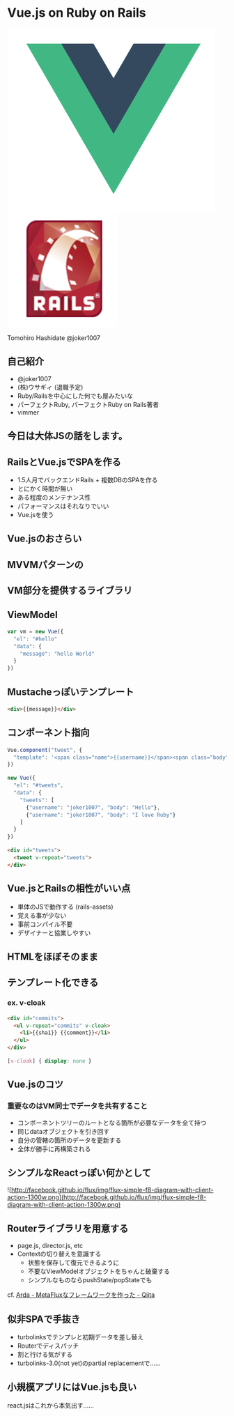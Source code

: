 # Vue.js on Ruby on Rails
![vue.png](vue.png)
![rails.png](rails.png)

Tomohiro Hashidate
@joker1007



## 自己紹介
- @joker1007
- (株)ウサギィ (退職予定)
- Ruby/Railsを中心にした何でも屋みたいな
- パーフェクトRuby, パーフェクトRuby on Rails著者
- vimmer



## 今日は大体JSの話をします。



## RailsとVue.jsでSPAを作る
- 1.5人月でバックエンドRails + 複数DBのSPAを作る
- とにかく時間が無い
- ある程度のメンテナンス性
- パフォーマンスはそれなりでいい
- Vue.jsを使う



## Vue.jsのおさらい



## MVVMパターンの
## VM部分を提供するライブラリ



## ViewModel

```js
var vm = new Vue({
  "el": "#hello"
  "data": {
    "message": "hello World"
  }
})
```



## Mustacheっぽいテンプレート

```html
<div>{{message}}</div>
```



## コンポーネント指向

```js
Vue.component("tweet", {
  "template": '<span class="name">{{username}}</span><span class="body">{{body}}</span>'
})
```

```js
new Vue({
  "el": "#tweets",
  "data": {
    "tweets": [
      {"username": "joker1007", "body": "Hello"},
      {"username": "joker1007", "body": "I love Ruby"}
    ]
  }
})
```

```html
<div id="tweets">
  <tweet v-repeat="tweets">
</div>
```



## Vue.jsとRailsの相性がいい点
- 単体のJSで動作する (rails-assets)
- 覚える事が少ない
- 事前コンパイル不要
- デザイナーと協業しやすい



## HTMLをほぼそのまま
## テンプレート化できる
### ex. v-cloak

```html
<div id="commits">
  <ul v-repeat="commits" v-cloak>
    <li>{{sha1}} {{comment}}</li>
  </ul>
</div>
```

```css
[v-cloak] { display: none }
```



## Vue.jsのコツ

### 重要なのはVM同士でデータを共有すること
- コンポーネントツリーのルートとなる箇所が必要なデータを全て持つ
- 同じdataオブジェクトを引き回す
- 自分の管轄の箇所のデータを更新する
- 全体が勝手に再構築される



## シンプルなReactっぽい何かとして
![http://facebook.github.io/flux/img/flux-simple-f8-diagram-with-client-action-1300w.png](http://facebook.github.io/flux/img/flux-simple-f8-diagram-with-client-action-1300w.png)



## Routerライブラリを用意する
- page.js, director.js, etc
- Contextの切り替えを意識する
  - 状態を保存して復元できるように
  - 不要なViewModelオブジェクトをちゃんと破棄する
  - シンプルなものならpushState/popStateでも

cf. [Arda - MetaFluxなフレームワークを作った - Qiita](http://qiita.com/mizchi/items/ef3ee47957e431c8be7b "Arda - MetaFluxなフレームワークを作った - Qiita")



## 似非SPAで手抜き
- turbolinksでテンプレと初期データを差し替え
- Routerでディスパッチ
- 割と行ける気がする
- turbolinks-3.0(not yet)のpartial replacementで……



## 小規模アプリにはVue.jsも良い
react.jsはこれから本気出す……
